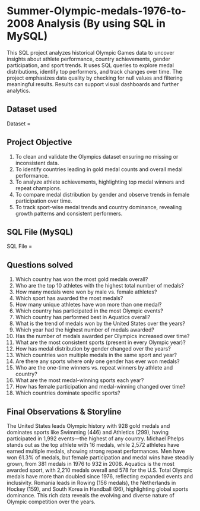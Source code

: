 # Summer-Olympic-medals-1976-to-2008 Analysis (By using SQL in MySQL)
This SQL project analyzes historical Olympic Games data to uncover insights about athlete performance, country achievements, gender participation, and sport trends. It uses SQL queries to explore medal distributions, identify top performers, and track changes over time. The project emphasizes data quality by checking for null values and filtering meaningful results. Results can support visual dashboards and further analytics.

## Dataset used
Dataset =

## Project Objective

1) To clean and validate the Olympics dataset ensuring no missing or inconsistent data.
2) To identify countries leading in gold medal counts and overall medal performance.
3) To analyze athlete achievements, highlighting top medal winners and repeat champions.
4) To compare medal distribution by gender and observe trends in female participation over time.
5) To track sport-wise medal trends and country dominance, revealing growth patterns and consistent performers.

## SQL File (MySQL)
SQL File =


## Questions solved
1) Which country has won the most gold medals overall?
2) Who are the top 10 athletes with the highest total number of medals?
3) How many medals were won by male vs. female athletes?
4) Which sport has awarded the most medals?
5) How many unique athletes have won more than one medal?
6) Which country has participated in the most Olympic events?
7) Which country has performed best in Aquatics overall?
8) What is the trend of medals won by the United States over the years?
9) Which year had the highest number of medals awarded?
10) Has the number of medals awarded per Olympics increased over time?
11) What are the most consistent sports (present in every Olympic year)?
12) How has medal distribution by gender changed over the years?
13) Which countries won multiple medals in the same sport and year?
14) Are there any sports where only one gender has ever won medals?
15) Who are the one-time winners vs. repeat winners by athlete and country?
16) What are the most medal-winning sports each year?
17) How has female participation and medal-winning changed over time?
18) Which countries dominate specific sports?



## Final Observations & Storyline
The United States leads Olympic history with 928 gold medals and dominates sports like Swimming (446) and Athletics (299), having participated in 1,992 events—the highest of any country. Michael Phelps stands out as the top athlete with 16 medals, while 2,572 athletes have earned multiple medals, showing strong repeat performances. Men have won 61.3% of medals, but female participation and medal wins have steadily grown, from 381 medals in 1976 to 932 in 2008. Aquatics is the most awarded sport, with 2,210 medals overall and 578 for the U.S. Total Olympic medals have more than doubled since 1976, reflecting expanded events and inclusivity. Romania leads in Rowing (156 medals), the Netherlands in Hockey (159), and South Korea in Handball (96), highlighting global sports dominance. This rich data reveals the evolving and diverse nature of Olympic competition over the years.
